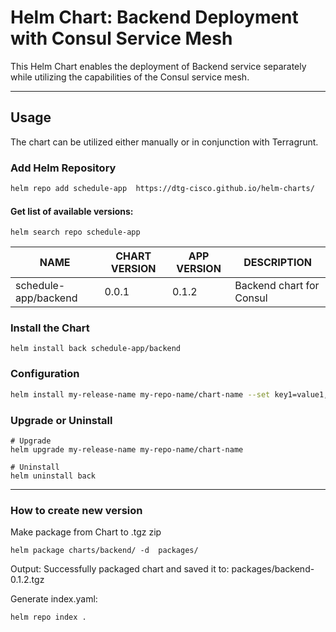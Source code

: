 # Helm Chart: Backend Deployment with Consul Service Mesh

This Helm Chart enables the deployment of Backend service separately while utilizing the capabilities of the Consul service mesh.

-------------------------------------
## Usage
The chart can be utilized either manually or in conjunction with Terragrunt.

### Add Helm Repository
```bash
helm repo add schedule-app  https://dtg-cisco.github.io/helm-charts/
```
#### Get list of available versions:
```shell
helm search repo schedule-app 
```
| NAME                 | CHART VERSION | APP VERSION | DESCRIPTION              | 
|----------------------|---------------|-------------|--------------------------|
| schedule-app/backend | 0.0.1         | 0.1.2       | Backend chart for Consul |


### Install the Chart
```shell
helm install back schedule-app/backend 
```

### Configuration
```bash
helm install my-release-name my-repo-name/chart-name --set key1=value1,key2=value2
```

### Upgrade or Uninstall
```shell
# Upgrade
helm upgrade my-release-name my-repo-name/chart-name

# Uninstall
helm uninstall back
```

------------------------------
### How to create new version

Make package from Chart to .tgz zip
```shell
helm package charts/backend/ -d  packages/
```
Output: Successfully packaged chart and saved it to: packages/backend-0.1.2.tgz


Generate index.yaml:
```shell
helm repo index .
```
